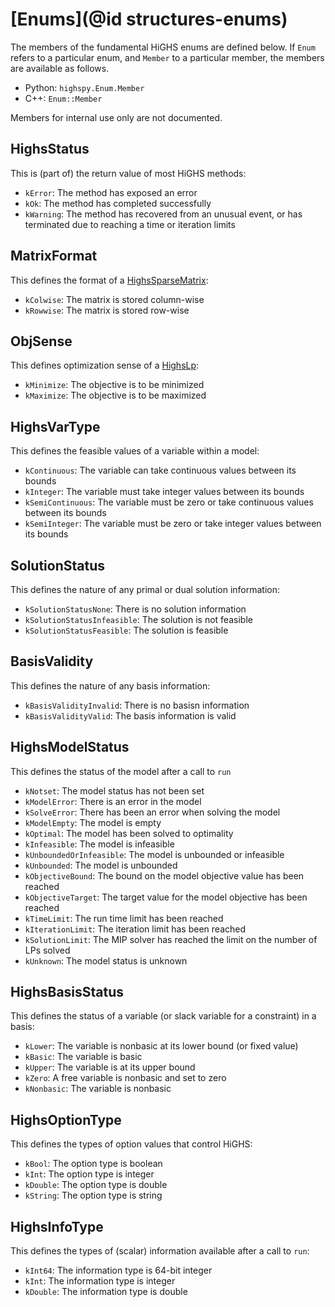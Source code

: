 # [Enums](@id structures-enums)

The members of the fundamental HiGHS enums are defined below. If `Enum` refers
to a particular enum, and `Member` to a particular member, the members are
available as follows.

 * Python: `highspy.Enum.Member`
 * C++: `Enum::Member`

Members for internal use only are not documented.

## HighsStatus

This is (part of) the return value of most HiGHS methods:

 * `kError`: The method has exposed an error
 * `kOk`: The method has completed successfully
 * `kWarning`: The method has recovered from an unusual event, or has terminated
  due to reaching a time or iteration limits

## MatrixFormat

This defines the format of a [HighsSparseMatrix](@ref):

 * `kColwise`: The matrix is stored column-wise
 * `kRowwise`: The matrix is stored row-wise

## ObjSense

This defines optimization sense of a [HighsLp](@ref):

 * `kMinimize`: The objective is to be minimized
 * `kMaximize`: The objective is to be maximized

## HighsVarType

This defines the feasible values of a variable within a model:

 * `kContinuous`: The variable can take continuous values between its bounds
 * `kInteger`: The variable must take integer values between its bounds
 * `kSemiContinuous`: The variable must be zero or take continuous values between its bounds
 * `kSemiInteger`: The variable must be zero or take integer values between its bounds

## SolutionStatus

This defines the nature of any primal or dual solution information:

 * `kSolutionStatusNone`: There is no solution information
 * `kSolutionStatusInfeasible`: The solution is not feasible
 * `kSolutionStatusFeasible`: The solution is feasible

## BasisValidity

This defines the nature of any basis information:

 * `kBasisValidityInvalid`: There is no basisn information
 * `kBasisValidityValid`: The basis information is valid

## HighsModelStatus

This defines the status of the model after a call to `run`

 * `kNotset`: The model status has not been set
 * `kModelError`: There is an error in the model
 * `kSolveError`: There has been an error when solving the model
 * `kModelEmpty`: The model is empty
 * `kOptimal`: The model has been solved to optimality
 * `kInfeasible`: The model is infeasible
 * `kUnboundedOrInfeasible`: The model is unbounded or infeasible
 * `kUnbounded`: The model is unbounded
 * `kObjectiveBound`: The bound on the model objective value has been reached
 * `kObjectiveTarget`: The target value for the model objective has been reached
 * `kTimeLimit`: The run time limit has been reached
 * `kIterationLimit`: The iteration limit has been reached
 * `kSolutionLimit`: The MIP solver has reached the limit on the number of LPs solved
 * `kUnknown`: The model status is unknown

## HighsBasisStatus

This defines the status of a variable (or slack variable for a constraint) in a
basis:

 * `kLower`: The variable is nonbasic at its lower bound (or fixed value)
 * `kBasic`: The variable is basic
 * `kUpper`: The variable is at its upper bound
 * `kZero`: A free variable is nonbasic and set to zero
 * `kNonbasic`: The variable is nonbasic

## HighsOptionType

This defines the types of option values that control HiGHS:

 * `kBool`: The option type is boolean
 * `kInt`: The option type is integer
 * `kDouble`: The option type is double
 * `kString`: The option type is string

## HighsInfoType

This defines the types of (scalar) information available after a call to `run`:

 * `kInt64`: The information type is 64-bit integer
 * `kInt`: The information type is integer
 * `kDouble`: The information type is double

